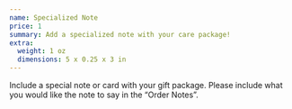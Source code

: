 ```yaml
---
name: Specialized Note
price: 1
summary: Add a specialized note with your care package!
extra:
  weight: 1 oz
  dimensions: 5 x 0.25 x 3 in
---
```


Include a special note or card with your gift package. Please include what you would like the note to say in the “Order Notes”.